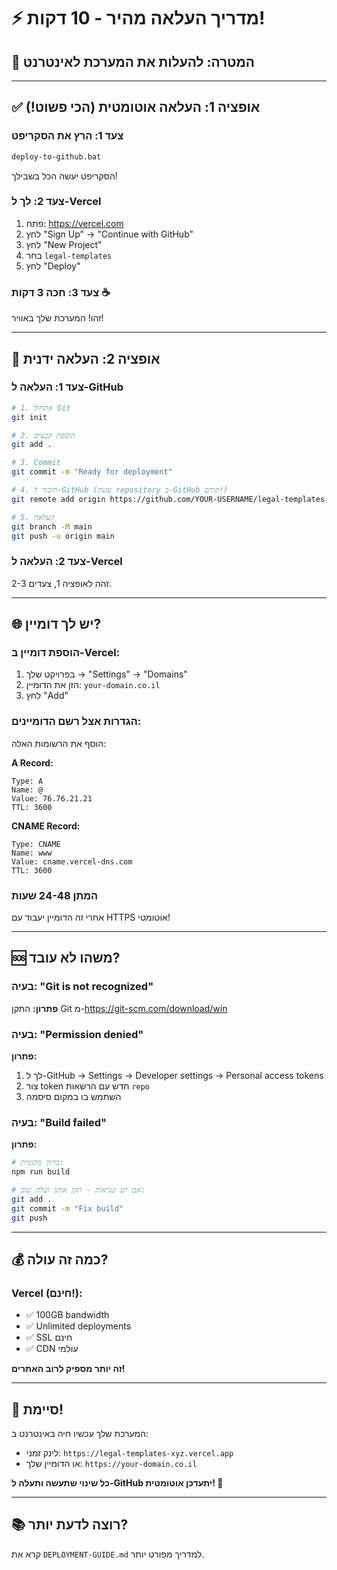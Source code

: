 # ⚡ מדריך העלאה מהיר - 10 דקות!

## 🎯 המטרה: להעלות את המערכת לאינטרנט

---

## ✅ אופציה 1: העלאה אוטומטית (הכי פשוט!)

### צעד 1: הרץ את הסקריפט

```cmd
deploy-to-github.bat
```

הסקריפט יעשה הכל בשבילך!

### צעד 2: לך ל-Vercel

1. פתח: https://vercel.com
2. לחץ "Sign Up" → "Continue with GitHub"
3. לחץ "New Project"
4. בחר `legal-templates`
5. לחץ "Deploy"

### צעד 3: חכה 3 דקות ☕

זהו! המערכת שלך באוויר!

---

## 🔧 אופציה 2: העלאה ידנית

### צעד 1: העלאה ל-GitHub

```bash
# 1. אתחול Git
git init

# 2. הוספת קבצים
git add .

# 3. Commit
git commit -m "Ready for deployment"

# 4. חיבור ל-GitHub (עשה repository ב-GitHub קודם!)
git remote add origin https://github.com/YOUR-USERNAME/legal-templates.git

# 5. העלאה
git branch -M main
git push -u origin main
```

### צעד 2: העלאה ל-Vercel

זהה לאופציה 1, צעדים 2-3.

---

## 🌐 יש לך דומיין?

### הוספת דומיין ב-Vercel:

1. בפרויקט שלך → "Settings" → "Domains"
2. הזן את הדומיין: `your-domain.co.il`
3. לחץ "Add"

### הגדרות אצל רשם הדומיינים:

הוסף את הרשומות האלה:

**A Record:**
```
Type: A
Name: @
Value: 76.76.21.21
TTL: 3600
```

**CNAME Record:**
```
Type: CNAME
Name: www
Value: cname.vercel-dns.com
TTL: 3600
```

### המתן 24-48 שעות

אחרי זה הדומיין יעבוד עם HTTPS אוטומטי!

---

## 🆘 משהו לא עובד?

### בעיה: "Git is not recognized"

**פתרון:** התקן Git מ-https://git-scm.com/download/win

### בעיה: "Permission denied"

**פתרון:** 
1. לך ל-GitHub → Settings → Developer settings → Personal access tokens
2. צור token חדש עם הרשאות `repo`
3. השתמש בו במקום סיסמה

### בעיה: "Build failed"

**פתרון:**
```bash
# בדוק מקומית:
npm run build

# אם יש שגיאות - תקן אותן ועלה שוב:
git add .
git commit -m "Fix build"
git push
```

---

## 💰 כמה זה עולה?

### Vercel (חינם!):
- ✅ 100GB bandwidth
- ✅ Unlimited deployments
- ✅ SSL חינם
- ✅ CDN עולמי

**זה יותר מספיק לרוב האתרים!**

---

## 🎉 סיימת!

המערכת שלך עכשיו חיה באינטרנט ב:
- לינק זמני: `https://legal-templates-xyz.vercel.app`
- או הדומיין שלך: `https://your-domain.co.il`

**כל שינוי שתעשה ותעלה ל-GitHub יתעדכן אוטומטית! 🚀**

---

## 📚 רוצה לדעת יותר?

קרא את `DEPLOYMENT-GUIDE.md` למדריך מפורט יותר.

